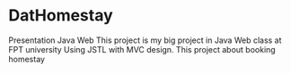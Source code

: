 # DatHomestay
Presentation Java Web
This project is my big project in Java Web class at FPT university
Using JSTL with MVC design. 
This project about booking homestay
